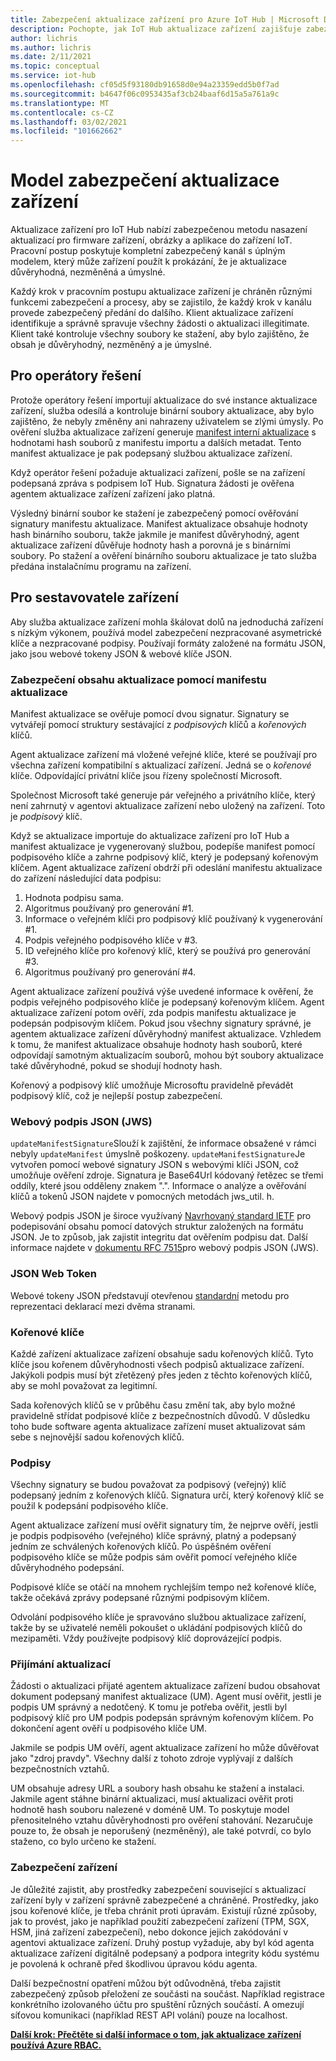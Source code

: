 ```yaml
---
title: Zabezpečení aktualizace zařízení pro Azure IoT Hub | Microsoft Docs
description: Pochopte, jak IoT Hub aktualizace zařízení zajišťuje zabezpečené aktualizace zařízení.
author: lichris
ms.author: lichris
ms.date: 2/11/2021
ms.topic: conceptual
ms.service: iot-hub
ms.openlocfilehash: cf05d5f93180db91658d0e94a23359edd5b0f7ad
ms.sourcegitcommit: b4647f06c0953435af3cb24baaf6d15a5a761a9c
ms.translationtype: MT
ms.contentlocale: cs-CZ
ms.lasthandoff: 03/02/2021
ms.locfileid: "101662662"
---
```

# <a name="device-update-security-model"></a>Model zabezpečení aktualizace zařízení

Aktualizace zařízení pro IoT Hub nabízí zabezpečenou metodu nasazení aktualizací pro firmware zařízení, obrázky a aplikace do zařízení IoT. Pracovní postup poskytuje kompletní zabezpečený kanál s úplným modelem, který může zařízení použít k prokázání, že je aktualizace důvěryhodná, nezměněná a úmyslné.

Každý krok v pracovním postupu aktualizace zařízení je chráněn různými funkcemi zabezpečení a procesy, aby se zajistilo, že každý krok v kanálu provede zabezpečený předání do dalšího. Klient aktualizace zařízení identifikuje a správně spravuje všechny žádosti o aktualizaci illegitimate. Klient také kontroluje všechny soubory ke stažení, aby bylo zajištěno, že obsah je důvěryhodný, nezměněný a je úmyslné.

## <a name="for-solution-operators"></a>Pro operátory řešení

Protože operátory řešení importují aktualizace do své instance aktualizace zařízení, služba odesílá a kontroluje binární soubory aktualizace, aby bylo zajištěno, že nebyly změněny ani nahrazeny uživatelem se zlými úmysly. Po ověření služba aktualizace zařízení generuje [manifest interní aktualizace](./update-manifest.md) s hodnotami hash souborů z manifestu importu a dalších metadat. Tento manifest aktualizace je pak podepsaný službou aktualizace zařízení.

Když operátor řešení požaduje aktualizaci zařízení, pošle se na zařízení podepsaná zpráva s podpisem IoT Hub. Signatura žádosti je ověřena agentem aktualizace zařízení zařízení jako platná. 

Výsledný binární soubor ke stažení je zabezpečený pomocí ověřování signatury manifestu aktualizace. Manifest aktualizace obsahuje hodnoty hash binárního souboru, takže jakmile je manifest důvěryhodný, agent aktualizace zařízení důvěřuje hodnoty hash a porovná je s binárními soubory. Po stažení a ověření binárního souboru aktualizace je tato služba předána instalačnímu programu na zařízení.

## <a name="for-device-builders"></a>Pro sestavovatele zařízení

Aby služba aktualizace zařízení mohla škálovat dolů na jednoduchá zařízení s nízkým výkonem, používá model zabezpečení nezpracované asymetrické klíče a nezpracované podpisy. Používají formáty založené na formátu JSON, jako jsou webové tokeny JSON & webové klíče JSON.

### <a name="securing-update-content-via-the-update-manifest"></a>Zabezpečení obsahu aktualizace pomocí manifestu aktualizace

Manifest aktualizace se ověřuje pomocí dvou signatur. Signatury se vytvářejí pomocí struktury sestávající z *podpisových* klíčů a *kořenových* klíčů.

Agent aktualizace zařízení má vložené veřejné klíče, které se používají pro všechna zařízení kompatibilní s aktualizací zařízení. Jedná se o *kořenové* klíče. Odpovídající privátní klíče jsou řízeny společností Microsoft.

Společnost Microsoft také generuje pár veřejného a privátního klíče, který není zahrnutý v agentovi aktualizace zařízení nebo uložený na zařízení. Toto je *podpisový* klíč.

Když se aktualizace importuje do aktualizace zařízení pro IoT Hub a manifest aktualizace je vygenerovaný službou, podepíše manifest pomocí podpisového klíče a zahrne podpisový klíč, který je podepsaný kořenovým klíčem. Agent aktualizace zařízení obdrží při odeslání manifestu aktualizace do zařízení následující data podpisu:

1. Hodnota podpisu sama.
2. Algoritmus používaný pro generování #1.
3. Informace o veřejném klíči pro podpisový klíč používaný k vygenerování #1.
4. Podpis veřejného podpisového klíče v #3.
5. ID veřejného klíče pro kořenový klíč, který se používá pro generování #3.
6. Algoritmus používaný pro generování #4.

Agent aktualizace zařízení používá výše uvedené informace k ověření, že podpis veřejného podpisového klíče je podepsaný kořenovým klíčem. Agent aktualizace zařízení potom ověří, zda podpis manifestu aktualizace je podepsán podpisovým klíčem. Pokud jsou všechny signatury správné, je agentem aktualizace zařízení důvěryhodný manifest aktualizace. Vzhledem k tomu, že manifest aktualizace obsahuje hodnoty hash souborů, které odpovídají samotným aktualizacím souborů, mohou být soubory aktualizace také důvěryhodné, pokud se shodují hodnoty hash.

Kořenový a podpisový klíč umožňuje Microsoftu pravidelně převádět podpisový klíč, což je nejlepší postup zabezpečení.

### <a name="json-web-signature-jws"></a>Webový podpis JSON (JWS)

`updateManifestSignature`Slouží k zajištění, že informace obsažené v rámci nebyly `updateManifest` úmyslně poškozeny. `updateManifestSignature`Je vytvořen pomocí webové signatury JSON s webovými klíči JSON, což umožňuje ověření zdroje. Signatura je Base64Url kódovaný řetězec se třemi oddíly, které jsou odděleny znakem ".".  Informace o analýze a ověřování klíčů a tokenů JSON najdete v pomocných metodách jws_util. h.

Webový podpis JSON je široce využívaný [Navrhovaný standard IETF](https://tools.ietf.org/html/rfc7515) pro podepisování obsahu pomocí datových struktur založených na formátu JSON. Je to způsob, jak zajistit integritu dat ověřením podpisu dat. Další informace najdete v [dokumentu RFC 7515](https://www.rfc-editor.org/info/rfc7515)pro webový podpis JSON (JWS).

### <a name="json-web-token"></a>JSON Web Token

Webové tokeny JSON představují otevřenou [standardní](https://tools.ietf.org/html/rfc7519) metodu pro reprezentaci deklarací mezi dvěma stranami.

### <a name="root-keys"></a>Kořenové klíče

Každé zařízení aktualizace zařízení obsahuje sadu kořenových klíčů. Tyto klíče jsou kořenem důvěryhodnosti všech podpisů aktualizace zařízení. Jakýkoli podpis musí být zřetězený přes jeden z těchto kořenových klíčů, aby se mohl považovat za legitimní.

Sada kořenových klíčů se v průběhu času změní tak, aby bylo možné pravidelně střídat podpisové klíče z bezpečnostních důvodů. V důsledku toho bude software agenta aktualizace zařízení muset aktualizovat sám sebe s nejnovější sadou kořenových klíčů. 

### <a name="signatures"></a>Podpisy

Všechny signatury se budou považovat za podpisový (veřejný) klíč podepsaný jedním z kořenových klíčů. Signatura určí, který kořenový klíč se použil k podepsání podpisového klíče. 

Agent aktualizace zařízení musí ověřit signatury tím, že nejprve ověří, jestli je podpis podpisového (veřejného) klíče správný, platný a podepsaný jedním ze schválených kořenových klíčů. Po úspěšném ověření podpisového klíče se může podpis sám ověřit pomocí veřejného klíče důvěryhodného podepsání.

Podpisové klíče se otáčí na mnohem rychlejším tempo než kořenové klíče, takže očekává zprávy podepsané různými podpisovým klíčem. 

Odvolání podpisového klíče je spravováno službou aktualizace zařízení, takže by se uživatelé neměli pokoušet o ukládání podpisových klíčů do mezipaměti. Vždy používejte podpisový klíč doprovázející podpis.

### <a name="receiving-updates"></a>Přijímání aktualizací

Žádosti o aktualizaci přijaté agentem aktualizace zařízení budou obsahovat dokument podepsaný manifest aktualizace (UM). Agent musí ověřit, jestli je podpis UM správný a nedotčený. K tomu je potřeba ověřit, jestli byl podpisový klíč pro UM podpis podepsán správným kořenovým klíčem. Po dokončení agent ověří u podpisového klíče UM.

Jakmile se podpis UM ověří, agent aktualizace zařízení ho může důvěřovat jako "zdroj pravdy". Všechny další z tohoto zdroje vyplývají z dalších bezpečnostních vztahů. 

UM obsahuje adresy URL a soubory hash obsahu ke stažení a instalaci. Jakmile agent stáhne binární aktualizaci, musí aktualizaci ověřit proti hodnotě hash souboru nalezené v doméně UM. To poskytuje model přenositelného vztahu důvěryhodnosti pro ověření stahování. Nezaručuje pouze to, že obsah je neporušený (nezměněný), ale také potvrdí, co bylo staženo, co bylo určeno ke stažení. 

### <a name="securing-the-device"></a>Zabezpečení zařízení

Je důležité zajistit, aby prostředky zabezpečení související s aktualizací zařízení byly v zařízení správně zabezpečené a chráněné. Prostředky, jako jsou kořenové klíče, je třeba chránit proti úpravám. Existují různé způsoby, jak to provést, jako je například použití zabezpečení zařízení (TPM, SGX, HSM, jiná zařízení zabezpečení), nebo dokonce jejich zakódování v agentovi aktualizace zařízení. Druhý postup vyžaduje, aby byl kód agenta aktualizace zařízení digitálně podepsaný a podpora integrity kódu systému je povolená k ochraně před škodlivou úpravou kódu agenta.

Další bezpečnostní opatření můžou být odůvodněná, třeba zajistit zabezpečený způsob přeložení ze součásti na součást. Například registrace konkrétního izolovaného účtu pro spuštění různých součástí. A omezují síťovou komunikaci (například REST API volání) pouze na localhost.

**[Další krok: Přečtěte si další informace o tom, jak aktualizace zařízení používá Azure RBAC.](.\device-update-control-access.md)**